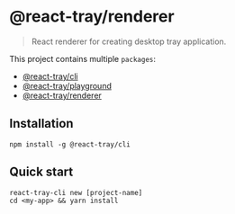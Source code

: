 # @react-tray/renderer

> React renderer for creating desktop tray application.

This project contains multiple `packages`:

- [@react-tray/cli](./packages/cli/README.md)
- [@react-tray/playground](./packages/playground/README.md)
- [@react-tray/renderer](./packages/renderer/README.md)

## Installation

```
npm install -g @react-tray/cli
```

## Quick start

```
react-tray-cli new [project-name]
cd <my-app> && yarn install
```
